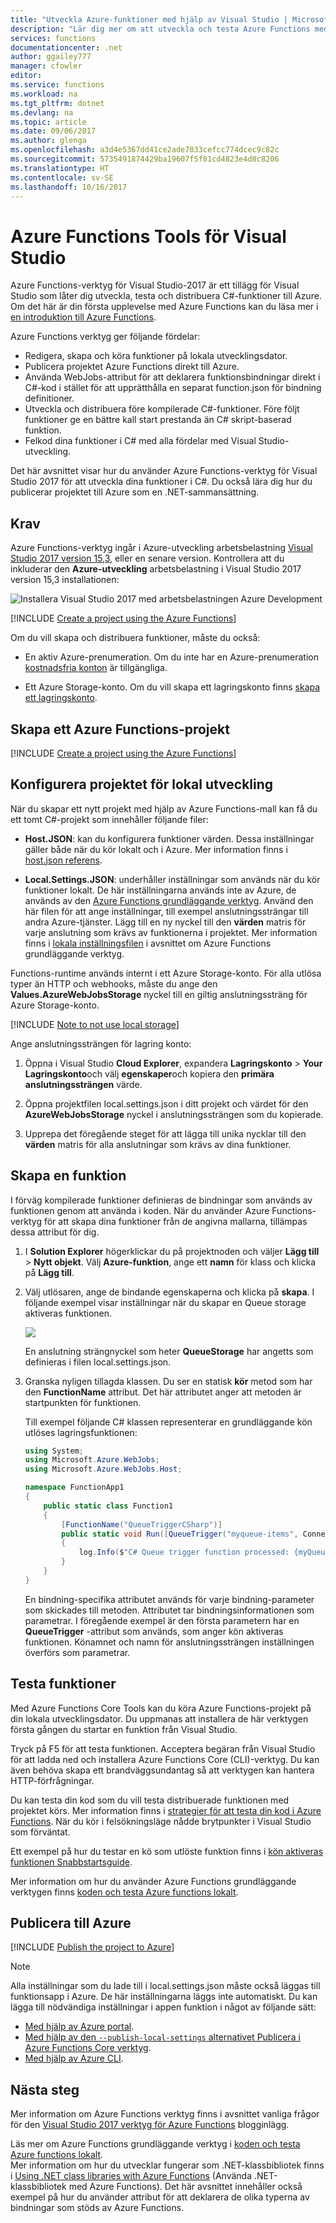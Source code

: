 ```yaml
---
title: "Utveckla Azure-funktioner med hjälp av Visual Studio | Microsoft Docs"
description: "Lär dig mer om att utveckla och testa Azure Functions med hjälp av Azure Functions verktyg för Visual Studio-2017."
services: functions
documentationcenter: .net
author: ggailey777
manager: cfowler
editor: 
ms.service: functions
ms.workload: na
ms.tgt_pltfrm: dotnet
ms.devlang: na
ms.topic: article
ms.date: 09/06/2017
ms.author: glenga
ms.openlocfilehash: a3d4e5367dd41ce2ade7033cefcc774dcec9c82c
ms.sourcegitcommit: 5735491874429ba19607f5f81cd4823e4d8c8206
ms.translationtype: HT
ms.contentlocale: sv-SE
ms.lasthandoff: 10/16/2017
---
```

# <a name="azure-functions-tools-for-visual-studio"></a>Azure Functions Tools för Visual Studio  

Azure Functions-verktyg för Visual Studio-2017 är ett tillägg för Visual Studio som låter dig utveckla, testa och distribuera C#-funktioner till Azure. Om det här är din första upplevelse med Azure Functions kan du läsa mer i [en introduktion till Azure Functions](functions-overview.md).

Azure Functions verktyg ger följande fördelar: 

* Redigera, skapa och köra funktioner på lokala utvecklingsdator. 
* Publicera projektet Azure Functions direkt till Azure. 
* Använda WebJobs-attribut för att deklarera funktionsbindningar direkt i C#-kod i stället för att upprätthålla en separat function.json för bindning definitioner.
* Utveckla och distribuera före kompilerade C#-funktioner. Före följt funktioner ge en bättre kall start prestanda än C# skript-baserad funktion. 
* Felkod dina funktioner i C# med alla fördelar med Visual Studio-utveckling. 

Det här avsnittet visar hur du använder Azure Functions-verktyg för Visual Studio 2017 för att utveckla dina funktioner i C#. Du också lära dig hur du publicerar projektet till Azure som en .NET-sammansättning.

## <a name="prerequisites"></a>Krav

Azure Functions-verktyg ingår i Azure-utveckling arbetsbelastning [Visual Studio 2017 version 15,3](https://www.visualstudio.com/vs/), eller en senare version. Kontrollera att du inkluderar den **Azure-utveckling** arbetsbelastning i Visual Studio 2017 version 15,3 installationen:

![Installera Visual Studio 2017 med arbetsbelastningen Azure Development](./media/functions-create-your-first-function-visual-studio/functions-vs-workloads.png)

[!INCLUDE [Create a project using the Azure Functions](../../includes/functions-vstools-install-note.md)] 

Om du vill skapa och distribuera funktioner, måste du också:

* En aktiv Azure-prenumeration. Om du inte har en Azure-prenumeration [kostnadsfria konton](https://azure.microsoft.com/free/?WT.mc_id=A261C142F) är tillgängliga.

* Ett Azure Storage-konto. Om du vill skapa ett lagringskonto finns [skapa ett lagringskonto](../storage/common/storage-create-storage-account.md#create-a-storage-account).  
## <a name="create-an-azure-functions-project"></a>Skapa ett Azure Functions-projekt 

[!INCLUDE [Create a project using the Azure Functions](../../includes/functions-vstools-create.md)]


## <a name="configure-the-project-for-local-development"></a>Konfigurera projektet för lokal utveckling

När du skapar ett nytt projekt med hjälp av Azure Functions-mall kan få du ett tomt C#-projekt som innehåller följande filer:

* **Host.JSON**: kan du konfigurera funktioner värden. Dessa inställningar gäller både när du kör lokalt och i Azure. Mer information finns i [host.json referens](functions-host-json.md).
    
* **Local.Settings.JSON**: underhåller inställningar som används när du kör funktioner lokalt. De här inställningarna används inte av Azure, de används av den [Azure Functions grundläggande verktyg](functions-run-local.md). Använd den här filen för att ange inställningar, till exempel anslutningssträngar till andra Azure-tjänster. Lägg till en ny nyckel till den **värden** matris för varje anslutning som krävs av funktionerna i projektet. Mer information finns i [lokala inställningsfilen](functions-run-local.md#local-settings-file) i avsnittet om Azure Functions grundläggande verktyg.

Functions-runtime används internt i ett Azure Storage-konto. För alla utlösa typer än HTTP och webhooks, måste du ange den **Values.AzureWebJobsStorage** nyckel till en giltig anslutningssträng för Azure Storage-konto.

[!INCLUDE [Note to not use local storage](../../includes/functions-local-settings-note.md)]

 Ange anslutningssträngen för lagring konto:

1. Öppna i Visual Studio **Cloud Explorer**, expandera **Lagringskonto** > **Your Lagringskonto**och välj **egenskaper**och kopiera den **primära anslutningssträngen** värde.   

2. Öppna projektfilen local.settings.json i ditt projekt och värdet för den **AzureWebJobsStorage** nyckel i anslutningssträngen som du kopierade.

3. Upprepa det föregående steget för att lägga till unika nycklar till den **värden** matris för alla anslutningar som krävs av dina funktioner.  

## <a name="create-a-function"></a>Skapa en funktion

I förväg kompilerade funktioner definieras de bindningar som används av funktionen genom att använda i koden. När du använder Azure Functions-verktyg för att skapa dina funktioner från de angivna mallarna, tillämpas dessa attribut för dig. 

1. I **Solution Explorer** högerklickar du på projektnoden och väljer **Lägg till** > **Nytt objekt**. Välj **Azure-funktion**, ange ett **namn** för klass och klicka på **Lägg till**.

2. Välj utlösaren, ange de bindande egenskaperna och klicka på **skapa**. I följande exempel visar inställningar när du skapar en Queue storage aktiveras funktionen. 

    ![](./media/functions-develop-vs/functions-vstools-create-queuetrigger.png)
    
    En anslutning strängnyckel som heter **QueueStorage** har angetts som definieras i filen local.settings.json. 
 
3. Granska nyligen tillagda klassen. Du ser en statisk **kör** metod som har den **FunctionName** attribut. Det här attributet anger att metoden är startpunkten för funktionen. 

    Till exempel följande C# klassen representerar en grundläggande kön utlöses lagringsfunktionen:

    ````csharp
    using System;
    using Microsoft.Azure.WebJobs;
    using Microsoft.Azure.WebJobs.Host;
    
    namespace FunctionApp1
    {
        public static class Function1
        {
            [FunctionName("QueueTriggerCSharp")]        
            public static void Run([QueueTrigger("myqueue-items", Connection = "QueueStorage")]string myQueueItem, TraceWriter log)
            {
                log.Info($"C# Queue trigger function processed: {myQueueItem}");
            }
        }
    } 
    ````
 
    En bindning-specifika attributet används för varje bindning-parameter som skickades till metoden. Attributet tar bindningsinformationen som parametrar. I föregående exempel är den första parametern har en **QueueTrigger** -attribut som används, som anger kön aktiveras funktionen. Könamnet och namn för anslutningssträngen inställningen överförs som parametrar.  

## <a name="testing-functions"></a>Testa funktioner

Med Azure Functions Core Tools kan du köra Azure Functions-projekt på din lokala utvecklingsdator. Du uppmanas att installera de här verktygen första gången du startar en funktion från Visual Studio.  

Tryck på F5 för att testa funktionen. Acceptera begäran från Visual Studio för att ladda ned och installera Azure Functions Core (CLI)-verktyg.  Du kan även behöva skapa ett brandväggsundantag så att verktygen kan hantera HTTP-förfrågningar.

Du kan testa din kod som du vill testa distribuerade funktionen med projektet körs. Mer information finns i [strategier för att testa din kod i Azure Functions](functions-test-a-function.md). När du kör i felsökningsläge nådde brytpunkter i Visual Studio som förväntat. 

Ett exempel på hur du testar en kö som utlöste funktion finns i [kön aktiveras funktionen Snabbstartsguide](functions-create-storage-queue-triggered-function.md#test-the-function).  

Mer information om hur du använder Azure Functions grundläggande verktygen finns [koden och testa Azure functions lokalt](functions-run-local.md).

## <a name="publish-to-azure"></a>Publicera till Azure

[!INCLUDE [Publish the project to Azure](../../includes/functions-vstools-publish.md)]

>[!NOTE]  
>Alla inställningar som du lade till i local.settings.json måste också läggas till funktionsapp i Azure. De här inställningarna läggs inte automatiskt. Du kan lägga till nödvändiga inställningar i appen funktion i något av följande sätt:
>
>* [Med hjälp av Azure portal](functions-how-to-use-azure-function-app-settings.md#settings).
>* [Med hjälp av den `--publish-local-settings` alternativet Publicera i Azure Functions Core verktyg](functions-run-local.md#publish).
>* [Med hjälp av Azure CLI](/cli/azure/functionapp/config/appsettings#set). 

## <a name="next-steps"></a>Nästa steg

Mer information om Azure Functions verktyg finns i avsnittet vanliga frågor för den [Visual Studio 2017 verktyg för Azure Functions](https://blogs.msdn.microsoft.com/webdev/2017/05/10/azure-function-tools-for-visual-studio-2017/) blogginlägg.

Läs mer om Azure Functions grundläggande verktyg i [koden och testa Azure functions lokalt](functions-run-local.md).  
Mer information om hur du utvecklar fungerar som .NET-klassbibliotek finns i [Using .NET class libraries with Azure Functions](functions-dotnet-class-library.md) (Använda .NET-klassbibliotek med Azure Functions). Det här avsnittet innehåller också exempel på hur du använder attribut för att deklarera de olika typerna av bindningar som stöds av Azure Functions.    

